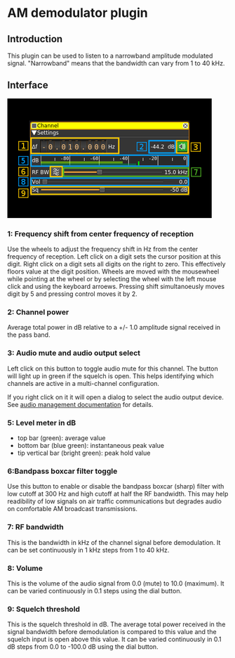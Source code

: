 <h1>AM demodulator plugin</h1>

<h2>Introduction</h2>

This plugin can be used to listen to a narrowband amplitude modulated signal. "Narrowband" means that the bandwidth can vary from 1 to 40 kHz.

<h2>Interface</h2>

![AM Demodulator plugin GUI](../../../doc/img/AMDemod_plugin.png)

<h3>1: Frequency shift from center frequency of reception</h3>

Use the wheels to adjust the frequency shift in Hz from the center frequency of reception. Left click on a digit sets the cursor position at this digit. Right click on a digit sets all digits on the right to zero. This effectively floors value at the digit position. Wheels are moved with the mousewheel while pointing at the wheel or by selecting the wheel with the left mouse click and using the keyboard arroews. Pressing shift simultanoeusly moves digit by 5 and pressing control moves it by 2.

<h3>2: Channel power</h3>

Average total power in dB relative to a +/- 1.0 amplitude signal received in the pass band.

<h3>3: Audio mute and audio output select</h3>

Left click on this button to toggle audio mute for this channel. The button will light up in green if the squelch is open. This helps identifying which channels are active in a multi-channel configuration.

If you right click on it it will open a dialog to select the audio output device. See [audio management documentation](../../../sdrgui/audio.md) for details.

<h3>5: Level meter in dB</h3>

  - top bar (green): average value
  - bottom bar (blue green): instantaneous peak value
  - tip vertical bar (bright green): peak hold value

<h3>6:Bandpass boxcar filter toggle</h3>

Use this button to enable or disable the bandpass boxcar (sharp) filter with low cutoff at 300 Hz and high cutoff at half the RF bandwidth. This may help readibility of low signals on air traffic communications but degrades audio on comfortable AM broadcast transmissions. 

<h3>7: RF bandwidth</h3>

This is the bandwidth in kHz of the channel signal before demodulation. It can be set continuously in 1 kHz steps from 1 to 40 kHz.

<h3>8: Volume</h3>

This is the volume of the audio signal from 0.0 (mute) to 10.0 (maximum). It can be varied continuously in 0.1 steps using the dial button.

<h3>9: Squelch threshold</h3>

This is the squelch threshold in dB. The average total power received in the signal bandwidth before demodulation is compared to this value and the squelch input is open above this value. It can be varied continuously in 0.1 dB steps from 0.0 to -100.0 dB using the dial button.
